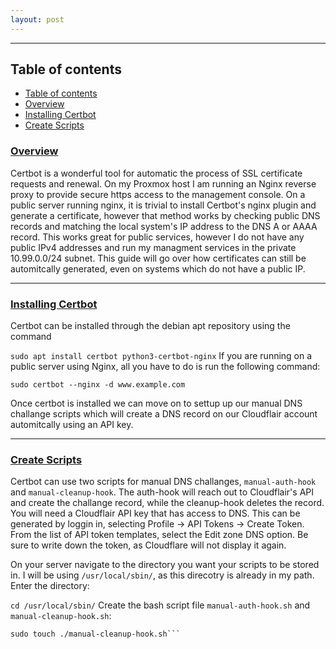 ```yaml
---
layout: post
---
```


--- 

## Table of contents
- [Table of contents](#table-of-contents)
- [Overview](#overview)
- [ Installing Certbot](#installing-certbot)
- [Create Scripts](#create-scripts)

### [Overview](#overview)
Certbot is a wonderful tool for automatic the process of SSL certificate requests and renewal. On my Proxmox host I am running an Nginx reverse proxy to provide secure https access to the management console. On a public server running nginx, it is trivial to install Certbot's nginx plugin and generate a certificate, however that method works by checking public DNS records and matching the local system's IP address to the DNS A or AAAA record. This works great for public services, however I do not have any public IPv4 addresses and run my managment services in the private 10.99.0.0/24 subnet. This guide will go over how certificates can still be automitcally generated, even on systems which do not have a public IP.

---

### [Installing Certbot](installing-certbot)
Certbot can be installed through the debian apt repository using the command 

```sudo apt install certbot python3-certbot-nginx```
If you are running on a public server using Nginx, all you have to do is run the following command:

```sudo certbot --nginx -d www.example.com```

Once certbot is installed we can move on to settup up our manual DNS challange  scripts which will create a DNS record on our Cloudflair account automitcally using an API key.

---

### [Create Scripts](create-scripts)
Certbot can use two scripts for manual DNS challanges, `manual-auth-hook` and `manual-cleanup-hook`. The auth-hook will reach out to Cloudflair's API and create the challange record, while the cleanup-hook deletes the record. You will need a Cloudflair API key that has access to DNS. This can be generated by loggin in, selecting Profile -> API Tokens -> Create Token. From the list of API token templates, select the Edit zone DNS option. Be sure to write down the token, as Cloudflare will not display it again. 

On your server navigate to the directory you want your scripts to be stored in. I will be using `/usr/local/sbin/`, as this direcotry is already in my path. Enter the directory:

```cd /usr/local/sbin/```
Create the bash script file `manual-auth-hook.sh` and `manual-cleanup-hook.sh`:

```sudo touch ./manual-auth-hook.sh
sudo touch ./manual-cleanup-hook.sh```


